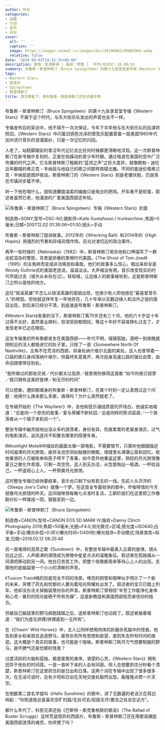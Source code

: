 ```yaml
---
author: 阿水
categories:
- 品碟
- 介绍
- 音乐
- 评论
cover:
  alt: ''
  caption: ''
  image: https://images.soomal.cc/images/doc/20190902/00083965.webp
  relative: false
date: '2019-09-02T14:32:35+08:00'
description: 源自：澎湃新闻 | 版权：转载 |  平均/总评分：10.00/10
summary: 布鲁斯・斯普林斯汀（Bruce Spingsteen）的第十九张录音室专辑《Western Stars》不属于这个时代，与东大街乐队发出的声音也全不一样。专辑发布后的采访中，他不得不一次次保证，今年下半年他与东大街乐队的巡演将照旧……
tags:
- Western Stars
- 摇滚乐
- Spingsteen
- 斯普林斯汀
title: 西方群星下，老布鲁斯・斯普林斯汀还在步履不停
---
```


布鲁斯・斯普林斯汀（Bruce Spingsteen）的第十九张录音室专辑《Western Stars》不属于这个时代，与东大街乐队发出的声音也全不一样。

专辑发布后的采访中，他不得不一次次保证，今年下半年他与东大街乐队的巡演将照旧。《Western Stars》中闪着旧铜色光泽的管弦乐配置蒙着一层美国1960年代加州流行音乐的浪漫面纱，只是一次记忆的闪回。

人老了，站稳脚跟前的青涩年代记忆会比任何时候都更清晰地浮现。这一次斯普林斯汀在新专辑中复刻的，正是在他躁动的青少年时期，通过电波在美国的空中广泛传播的时代之声。它与斯普林斯汀粗粝的“蓝领之声”之巨大差异，就像鲍勃・迪伦近年翻唱的弗兰克・辛纳屈与他自己的歌之间那样南辕北辙。不同的是迪伦唱弗兰克・辛纳屈是围炉夜话，斯普林斯汀的《Western Stars》则是老骥伏枥，仍游荡在市镇间步履不停。

听一下他在唱什么，就知道朦胧温柔的编曲只是电台的把戏。开车者不是软蛋，叙述者虽然已老，他漫游的广袤美国西部还年轻。

![布鲁斯・斯普林斯汀（Bruce Spingsteen）专辑《Western Stars》封面](https://images.soomal.cc/images/doc/20190902/00083964.webp)

制造商=SONY;型号=DSC-N2;摄影师=Kalle Gustafsson / trunkarchive.;焦距=0毫米;日期=2007.12.02 01:36:06+01:00;镜头=手动



布鲁斯・斯普林斯汀擅讲故事。2012年的《Wrecking Ball》和2014年的《High Hopes》用强烈的节奏和异域风情作饰，目光对准切近的政治事件。

再早一些时候的《Nebraska》（1982）中，斯普林斯汀用吉他和口琴描写了一群龙蛇混杂的警匪，背景是骄傲的里根时代美国。《The Ghost of Tom Joad》（1995）的主角转而变成非法移民和毒贩，他们的故事多么惊心，唱出来却全是Woody Guthrie式的美国老民谣，温温淡淡。大声唱没有用，音乐改变现实的时代早就过去（或许从未存在过）。轻轻唱，让边缘人的故事被听到，这是斯普林斯汀之所以是他的地方。

这位“摇滚英雄”不怎么以摇滚英雄的面貌出现，也很少有人把他放在“最喜爱音乐人”的榜首。但他就这样年复一年地存在，几十年来以无数边缘人和法外之徒的面目出现，到后来已经分不清，到底谁是布鲁斯・斯普林斯汀。

《Western Stars》发表的当下，斯普林斯汀离70岁还有三个月。他的六十岁这十年过得不太好，虽然事业顺利，但深受抑郁困扰。等这十年好不容易挣扎过去了，才发现老年已近在眼前。

这张专辑里的所有歌都发生在美国西部――年代不明，城镇孤独，酒吧一到夜晚就把附近的活人都吸进它的肚子里。只除了一首《Somewhere North Of Nashville》，主角不在荒凉的西部，却身处纳什维尔北面的某处。这人也曾带着一口袋的歌只身闯荡纳什维尔，但最终失意离开，再次投身高速公路的强壮血管，由命运随便带往别处。

“我所做过的那些交易／代价都太过高昂／我曾用你换得这首歌
“如今的夜已寂寥／我只拥有这美好旋律／和无尽的时间”

可以想象，遭抑郁缠身的布鲁斯・斯普林斯汀，在某个时刻一定认真想过这个问题：他用什么换来那么多歌，值得吗？为什么突然就老了。

在专辑开始的《The Wayfarer》中，吉他和弦乐铺成质密的开场白，他诚实地唱道：“总是同一个悲伤的故事／爱与荣耀不断轮回／总是同样的陈词滥调／一个游荡者从一个镇子来到另一个”。

整张专辑中幽灵般地出没众多的游荡者，身份各异。伤痕累累的老替身演员，过气的电影演员，追风逐月不知要去哪里的搭便车者。

《Moonlight Motel》中描绘的画面太像一部电影。不需要情节，只需听他细细描述时间凝滞的月光旅馆，废弃泳池空洞如骷髅的眼眶，墙缝里长满蒲公英和回忆。故地重游的人已被账单和孩子榨干了青春，如今意外地重返这里，熟稔的月光旅馆像夏日之歌化作青烟，只剩一具空壳。这人别无办法，从包里掏出一瓶酒，一杯给自己，一杯遥祝心上人，一杯祭奠月光旅馆。

这时整张专辑已经快要结束，音乐也只剩下似有若无的一线。先前人头济济的《Sleepy Joe's Cafe》就像一个梦。在这首全专最轻快的歌中，乔咖啡馆的今天就像月光旅馆的昨天。这间咖啡馆每晚七点准时复活，工薪阶层们在这里把工作像脏衬衫一样揉成一团，狠狠丢到一边。

![布鲁斯・斯普林斯汀（Bruce Spingsteen）](https://images.soomal.cc/images/doc/20190902/00083965.webp)

制造商=CANON;型号=CANON EOS 5D MARK IV;版权=Danny Clinch Photography 2019;焦距=50毫米;光圈=F4.0;测光模式=区域;感光度=ISO640;白平衡=手动;曝光补偿=0.0EV;曝光时间=1/400秒;曝光程序=手动模式;场景类型=标准;日期=2019.02.12 08:25:46



另一首难得的高昂之歌《Sundown》中，有整张专辑中最美入云霄的旋律。镜头拉远之后，人声鼎沸的酒馆成为黑暗中星星点点的温暖象征。叙述者在孤独镇从一间酒吧移动到另一间。他白日苦苦工作，把整个夜晚都用来等待心上人的出现。支撑他的是脑袋里一个小小的清晰的声音。

《Tuscon Train》唱的则是完全不同的场景。嘹亮的铜管和钢琴似乎预示了一个新的未来，厌倦了药丸和忧郁的人要向着阳光照耀处出发了。叙述者的宝贝已踏上列车，他却没办法关掉脑袋里纷杂的声音。斯普林斯汀曾相信“辛苦工作能净化身体和心灵／暴烈的阳光能晒干所有伤痛”，这是新教徒和美国西部拓荒者信仰的结合。

但被自己脑袋里的野马疯跑践踏之后，连斯普林斯汀也动摇了。叙述者接着唱道：“我们为虚无拼搏/拼搏直到一无所有”。

在《Chasin' Wild Horses》中，主人公同样想用肉体的折磨杀死脑中的怪兽。他告别家乡和亲朋去追逐野马，疲劳杀死所有思想和欲望，直到失去所有时间的痕迹。这大概是个真实的故事，也可能是个隐喻。斯普林斯汀耗尽力气想要制服的野马，是坏脾气还是忧郁的怪兽？

过度活跃的大脑和孤独，极度疲累的身体，渴望的心灵，《Western Stars》拥有迥异于他处的时间感。一首一首听下来的人会有同感。但人总想要抓住分秒看个清楚，斯普林斯汀在这里抓住的是日出和日落。这两个词在专辑中出现了很多很多次，在无话可说时，总有夕阳和日出在天地交接处豁然出现，轰隆隆点燃一片天空。

在倒数第二首名字就叫《Hello Sunshine》的歌中，讲了无数遍的老话又在耳边响起：“你知道我总是喜欢空旷的路/无处可去/前路无尽/要去之处总在远方”。

都什么年代了，科恩兄弟还拍《巴斯特・斯克鲁格斯的歌谣》（The Ballad of Buster Scruggs）这样荒诞怪异的西部片，布鲁斯・斯普林斯汀还在用歌谣捕捉美国西部游荡的魂灵。你厌倦了吗？